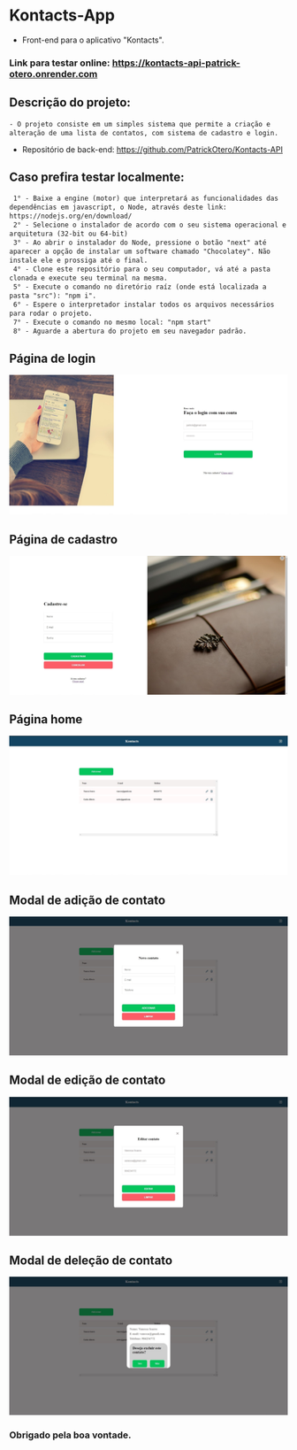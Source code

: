 # Kontacts-App
- Front-end para o aplicativo "Kontacts".

### Link para testar online: https://kontacts-api-patrick-otero.onrender.com

## Descrição do projeto:
	- O projeto consiste em um simples sistema que permite a criação e alteração de uma lista de contatos, com sistema de cadastro e login.

- Repositório de back-end: https://github.com/PatrickOtero/Kontacts-API

## Caso prefira testar localmente:
     1° - Baixe a engine (motor) que interpretará as funcionalidades das dependências em javascript, o Node, através deste link: https://nodejs.org/en/download/
     2° - Selecione o instalador de acordo com o seu sistema operacional e arquitetura (32-bit ou 64-bit)
     3° - Ao abrir o instalador do Node, pressione o botão "next" até aparecer a opção de instalar um software chamado "Chocolatey". Não instale ele e prossiga até o final.
     4° - Clone este repositório para o seu computador, vá até a pasta clonada e execute seu terminal na mesma.
     5° - Execute o comando no diretório raíz (onde está localizada a pasta "src"): "npm i".
     6° - Espere o interpretador instalar todos os arquivos necessários para rodar o projeto.
     7° - Execute o comando no mesmo local: "npm start"
     8° - Aguarde a abertura do projeto em seu navegador padrão.

## Página de login 
<img src="./mdAssets/kontactsLogin.jpg">

## Página de cadastro
<img src="./mdAssets/kontactsCadastro.jpg">

## Página home 
<img src="./mdAssets/kontactsHome.jpg">

## Modal de adição de contato
<img src="./mdAssets/KontactsModalAddContact.jpg">

## Modal de edição de contato 
<img src="./mdAssets/kontactsModalEditContact.jpg">

## Modal de deleção de contato
<img src="./mdAssets/kontactsModalDeleteContact.jpg">

### Obrigado pela boa vontade.
